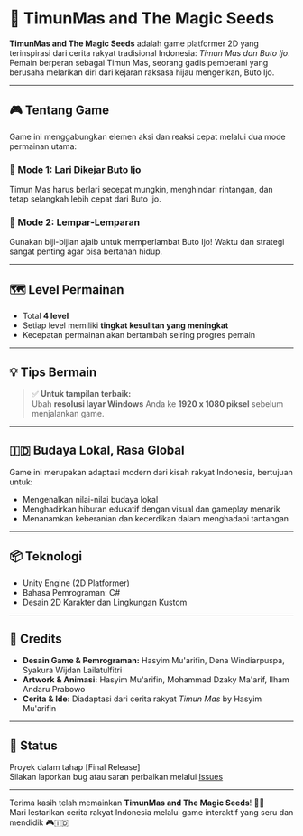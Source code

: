 # 🌾 TimunMas and The Magic Seeds

**TimunMas and The Magic Seeds** adalah game platformer 2D yang terinspirasi dari cerita rakyat tradisional Indonesia: *Timun Mas dan Buto Ijo*.  
Pemain berperan sebagai Timun Mas, seorang gadis pemberani yang berusaha melarikan diri dari kejaran raksasa hijau mengerikan, Buto Ijo.

---

## 🎮 Tentang Game

Game ini menggabungkan elemen aksi dan reaksi cepat melalui dua mode permainan utama:

### 🏃 Mode 1: Lari Dikejar Buto Ijo  
Timun Mas harus berlari secepat mungkin, menghindari rintangan, dan tetap selangkah lebih cepat dari Buto Ijo.

### 🌱 Mode 2: Lempar-Lemparan  
Gunakan biji-bijian ajaib untuk memperlambat Buto Ijo! Waktu dan strategi sangat penting agar bisa bertahan hidup.

---

## 🗺️ Level Permainan

- Total **4 level**
- Setiap level memiliki **tingkat kesulitan yang meningkat**
- Kecepatan permainan akan bertambah seiring progres pemain

---

## 💡 Tips Bermain

> ✅ **Untuk tampilan terbaik:**  
> Ubah **resolusi layar Windows** Anda ke **1920 x 1080 piksel** sebelum menjalankan game.

---

## 🇮🇩 Budaya Lokal, Rasa Global

Game ini merupakan adaptasi modern dari kisah rakyat Indonesia, bertujuan untuk:
- Mengenalkan nilai-nilai budaya lokal
- Menghadirkan hiburan edukatif dengan visual dan gameplay menarik
- Menanamkan keberanian dan kecerdikan dalam menghadapi tantangan

---

## 📦 Teknologi

- Unity Engine (2D Platformer)
- Bahasa Pemrograman: C#
- Desain 2D Karakter dan Lingkungan Kustom

---

## 👥 Credits

- **Desain Game & Pemrograman:** Hasyim Mu'arifin, Dena Windiarpuspa, Syakura Wijdan Lailatulfitri
- **Artwork & Animasi:** Hasyim Mu'arifin, Mohammad Dzaky Ma'arif, Ilham Andaru Prabowo
- **Cerita & Ide:** Diadaptasi dari cerita rakyat *Timun Mas* by Hasyim Mu'arifin

---

## 🚀 Status

Proyek dalam tahap [Final Release]  
Silakan laporkan bug atau saran perbaikan melalui [Issues](https://github.com/Hasyimmuarifin/TimunMas_-_TheMagicSeeds/issues)

---

Terima kasih telah memainkan **TimunMas and The Magic Seeds**! 🌙✨  
Mari lestarikan cerita rakyat Indonesia melalui game interaktif yang seru dan mendidik 🎮🇮🇩
